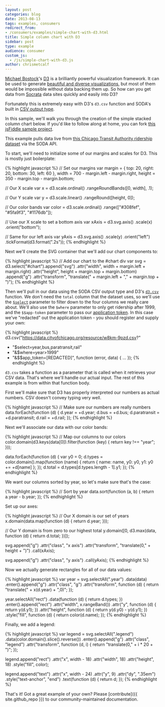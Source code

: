 ```yaml
---
layout: post
categories: blog
date: 2013-08-13
tags: examples, consumers
redirect_from:
- /consumers/examples/simple-chart-with-d3.html
title: Simple column chart with D3
sidebar: post
type: example
audience: consumer
custom_js:
  - /js/simple-chart-with-d3.js
author: chrismetcalf
---
```


[Michael Bostock](http://bost.ocks.org/mike/)'s [D3](http://d3js.org/) is a brilliantly powerful visualization framework. It can be used to generate [beautiful and diverse visualizations](https://github.com/mbostock/d3/wiki/Gallery), but most of them would be impossible without data backing them up. So how can you get data from [Socrata](http://socrata.com) data sites quickly and easily into D3?

Fortunately this is extremely easy with D3's `d3.csv` function and SODA's built in [CSV output type](/docs/formats/csv.html).

In this sample, we'll walk you through the creation of the simple stacked column chart below. If you'd like to follow along at home, you can fork [this jsFiddle sample project](http://jsfiddle.net/chrismetcalf/eAYZ7/).

<div id="chart"><!-- This space intentionally left blank --></div>

This example pulls data live from [this Chicago Transit Authority ridership dataset](https://data.cityofchicago.org/Transportation/CTA-Ridership-Annual-Boarding-Totals/w8km-9pzd) via the SODA API.

To start, we'll need to initialize some of our margins and scales for D3. This is mostly just boilerplate:

{% highlight javascript %}
// Set our margins
var margin = {
    top: 20,
    right: 20,
    bottom: 30,
    left: 60
},
width = 700 - margin.left - margin.right,
    height = 350 - margin.top - margin.bottom;

// Our X scale
var x = d3.scale.ordinal()
    .rangeRoundBands([0, width], .1);

// Our Y scale
var y = d3.scale.linear()
    .rangeRound([height, 0]);

// Our color bands
var color = d3.scale.ordinal()
    .range(["#308fef", "#5fa9f3", "#1176db"]);

// Use our X scale to set a bottom axis
var xAxis = d3.svg.axis()
    .scale(x)
    .orient("bottom");

// Same for our left axis
var yAxis = d3.svg.axis()
    .scale(y)
    .orient("left")
    .tickFormat(d3.format(".2s"));
{% endhighlight %}

Next we'll create the SVG container that we'll add our chart components to:

{% highlight javascript %}
// Add our chart to the #chart div
var svg = d3.select("#chart").append("svg")
    .attr("width", width + margin.left + margin.right)
    .attr("height", height + margin.top + margin.bottom)
    .append("g")
    .attr("transform", "translate(" + margin.left + "," + margin.top + ")");
{% endhighlight %}

Then we'll pull in our data using the SODA CSV output type and D3's [`d3.csv`](https://github.com/mbostock/d3/wiki/CSV) function. We don't need the `total` column that the dataset uses, so we'll use the [`$select`](/docs/queries/select.html) parameter to filter down to the four columns we really care about. We'll also use the `$where` parameter to only get ridership after 1999, and the `$$app-token` parameter to pass our [application token](/docs/app-tokens.html). In this case we've "redacted" out the application token - you should register and supply your own:

{% highlight javascript %}
d3.csv("https://data.cityofchicago.org/resource/w8km-9pzd.csv?"
  + "$select=year,bus,paratransit,rail"
  + "&$where=year>1999"
  + "&$$app_token=[REDACTED]", function (error, data) {
  ...
});
{% endhighlight %}

`d3.csv` takes a function as a parameter that is called when it retrieves your CSV data. That's where we'll handle our actual input. The rest of this example is from within that function body.

First we'll make sure that D3 has properly interpreted our numbers as actual numbers. CSV doesn't convey typing very well.

{% highlight javascript %}
// Make sure our numbers are really numbers
data.forEach(function (d) {
    d.year = +d.year;
    d.bus = +d.bus;
    d.paratransit = +d.paratransit;
    d.rail = +d.rail;
});
{% endhighlight %}

Next we'll associate our data with our color bands:

{% highlight javascript %}
// Map our columns to our colors
color.domain(d3.keys(data[0]).filter(function (key) {
    return key !== "year";
}));

data.forEach(function (d) {
    var y0 = 0;
    d.types = color.domain().map(function (name) {
        return {
            name: name,
            y0: y0,
            y1: y0 += +d[name]
        };
    });
    d.total = d.types[d.types.length - 1].y1;
});
{% endhighlight %}

We want our columns sorted by year, so let's make sure that's the case:

{% highlight javascript %}
// Sort by year
data.sort(function (a, b) {
    return a.year - b.year;
});
{% endhighlight %}

Set up our axes:

{% highlight javascript %}
// Our X domain is our set of years
x.domain(data.map(function (d) {
    return d.year;
}));

// Our Y domain is from zero to our highest total
y.domain([0, d3.max(data, function (d) {
    return d.total;
})]);

svg.append("g")
    .attr("class", "x axis")
    .attr("transform", "translate(0," + height + ")")
    .call(xAxis);

svg.append("g")
    .attr("class", "y axis")
    .call(yAxis);
{% endhighlight %}

Now we actually generate rectangles for all of our data values:

{% highlight javascript %}
var year = svg.selectAll(".year")
    .data(data)
    .enter().append("g")
    .attr("class", "g")
    .attr("transform", function (d) {
    return "translate(" + x(d.year) + ",0)";
});

year.selectAll("rect")
    .data(function (d) {
    return d.types;
})
    .enter().append("rect")
    .attr("width", x.rangeBand())
    .attr("y", function (d) {
    return y(d.y1);
})
    .attr("height", function (d) {
    return y(d.y0) - y(d.y1);
})
    .style("fill", function (d) {
    return color(d.name);
});
{% endhighlight %}

Finally, we add a legend:

{% highlight javascript %}
var legend = svg.selectAll(".legend")
    .data(color.domain().slice().reverse())
    .enter().append("g")
    .attr("class", "legend")
    .attr("transform", function (d, i) {
    return "translate(0," + i * 20 + ")";
});

legend.append("rect")
    .attr("x", width - 18)
    .attr("width", 18)
    .attr("height", 18)
    .style("fill", color);

legend.append("text")
    .attr("x", width - 24)
    .attr("y", 9)
    .attr("dy", ".35em")
    .style("text-anchor", "end")
    .text(function (d) {
    return d;
});
{% endhighlight %}

That's it! Got a great example of your own? Please [contribute]({{ site.github_repo }}) to our community-maintained documentation.

